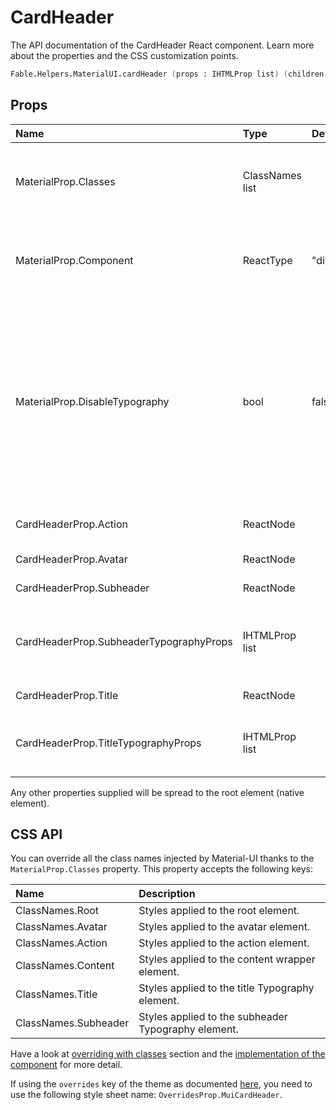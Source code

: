 # CardHeader

<p class="description">The API documentation of the CardHeader React component. Learn more about the properties and the CSS customization points.</p>

```fsharp
Fable.Helpers.MaterialUI.cardHeader (props : IHTMLProp list) (children : ReactElement list) : ReactElement
```



## Props

| Name | Type | Default | Description |
|:-----|:-----|:--------|:------------|
| <span class="prop-name">MaterialProp.Classes</span> | <span class="prop-type">ClassNames list</span> |   | Override or extend the styles applied to the component.  See CSS API below for more details.  |
| <span class="prop-name">MaterialProp.Component</span> | <span class="prop-type">ReactType</span> | <span class="prop-default">"div"</span> | The component used for the root node. Either a string to use a DOM element or a component. |
| <span class="prop-name">MaterialProp.DisableTypography</span> | <span class="prop-type">bool</span> | <span class="prop-default">false</span> | If `true`, the children won't be wrapped by a Typography component. This can be useful to render an alternative Typography variant by wrapping the `title` text, and optional `subheader` text with the Typography component. |
| <span class="prop-name">CardHeaderProp.Action</span> | <span class="prop-type">ReactNode</span> |   | The action to display in the card header. |
| <span class="prop-name">CardHeaderProp.Avatar</span> | <span class="prop-type">ReactNode</span> |   | The Avatar for the Card Header. |
| <span class="prop-name">CardHeaderProp.Subheader</span> | <span class="prop-type">ReactNode</span> |   | The content of the component. |
| <span class="prop-name">CardHeaderProp.SubheaderTypographyProps</span> | <span class="prop-type">IHTMLProp list</span> |   | These props will be forwarded to the subheader (as long as disableTypography is not `true`). |
| <span class="prop-name">CardHeaderProp.Title</span> | <span class="prop-type">ReactNode</span> |   | The content of the Card Title. |
| <span class="prop-name">CardHeaderProp.TitleTypographyProps</span> | <span class="prop-type">IHTMLProp list</span> |   | These props will be forwarded to the title (as long as disableTypography is not `true`). |

Any other properties supplied will be spread to the root element (native element).

## CSS API

You can override all the class names injected by Material-UI thanks to the `MaterialProp.Classes` property.
This property accepts the following keys:


| Name | Description |
|:-----|:------------|
| <span class="prop-name">ClassNames.Root</span> | Styles applied to the root element.
| <span class="prop-name">ClassNames.Avatar</span> | Styles applied to the avatar element.
| <span class="prop-name">ClassNames.Action</span> | Styles applied to the action element.
| <span class="prop-name">ClassNames.Content</span> | Styles applied to the content wrapper element.
| <span class="prop-name">ClassNames.Title</span> | Styles applied to the title Typography element.
| <span class="prop-name">ClassNames.Subheader</span> | Styles applied to the subheader Typography element.

Have a look at [overriding with classes](#/customization/overrides) section
and the [implementation of the component](https://github.com/mui-org/material-ui/tree/master/packages/material-ui/src/CardHeader/CardHeader.js)
for more detail.

If using the `overrides` key of the theme as documented
[here](#/customization/themes),
you need to use the following style sheet name: `OverridesProp.MuiCardHeader`.

<!--## Demos-->

<!--- [Cards](/demos/cards/)-->

